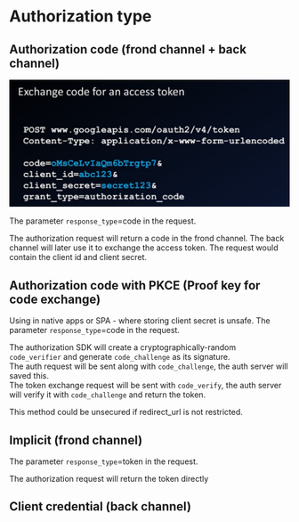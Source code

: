 # Authorization type

## Authorization code (frond channel + back channel)

![exchange-code-access-token](../img/exchange_code_access_token.jpg)

The parameter `response_type`=code in the request.

The authorization request will return a code in the frond channel. The back channel will later use it to exchange the access token. The request would contain the client id and client secret.

## Authorization code with PKCE (Proof key for code exchange)

Using in native apps or SPA - where storing client secret is unsafe.
The parameter `response_type`=code in the request.

The authorization SDK will create a cryptographically-random `code_verifier` and generate `code_challenge` as its signature.  
The auth request will be sent along with `code_challenge`, the auth server will saved this.  
The token exchange request will be sent with `code_verify`, the auth server will verify it with `code_challenge` and return the token.  

This method could be unsecured if redirect_url is not restricted.

## Implicit (frond channel)

The parameter `response_type`=token in the request.

The authorization request will return the token directly

## Client credential (back channel)
